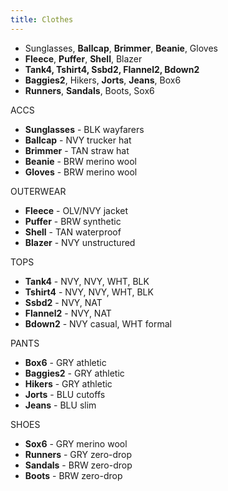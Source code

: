```yaml
---
title: Clothes
---
```

- Sunglasses, **Ballcap**, **Brimmer**, **Beanie**, Gloves
- **Fleece**, **Puffer**, **Shell**, Blazer
- **Tank4, Tshirt4, Ssbd2, Flannel2, Bdown2**
- **Baggies2**, Hikers, **Jorts**, **Jeans**, Box6
- **Runners**, **Sandals**, Boots, Sox6


ACCS
- **Sunglasses** - BLK wayfarers
- **Ballcap** - NVY trucker hat
- **Brimmer** - TAN straw hat
- **Beanie** - BRW merino wool
- **Gloves** - BRW merino wool

OUTERWEAR
- **Fleece** - OLV/NVY jacket
- **Puffer** - BRW synthetic
- **Shell** - TAN waterproof
- **Blazer** - NVY unstructured

TOPS
- **Tank4** - NVY, NVY, WHT, BLK
- **Tshirt4** - NVY, NVY, WHT, BLK
- **Ssbd2** - NVY, NAT
- **Flannel2** - NVY, NAT
- **Bdown2** - NVY casual, WHT formal

PANTS
- **Box6** - GRY athletic
- **Baggies2** - GRY athletic
- **Hikers** - GRY athletic
- **Jorts** - BLU cutoffs
- **Jeans** - BLU slim

SHOES
- **Sox6** - GRY merino wool
- **Runners** - GRY zero-drop
- **Sandals** - BRW zero-drop
- **Boots** - BRW zero-drop

